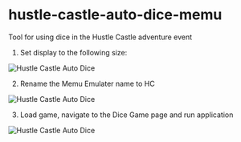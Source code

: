 # hustle-castle-auto-dice-memu
Tool for using dice in the Hustle Castle adventure event

1) Set display to the following size:

![Hustle Castle Auto Dice](https://i.imgur.com/XgmyidN.png)

2) Rename the Memu Emulater name to HC

![Hustle Castle Auto Dice](https://i.imgur.com/4zvqfWh.png)

3) Load game, navigate to the Dice Game page and run application
    
![Hustle Castle Auto Dice](https://i.imgur.com/D5FfOQ7.png)

